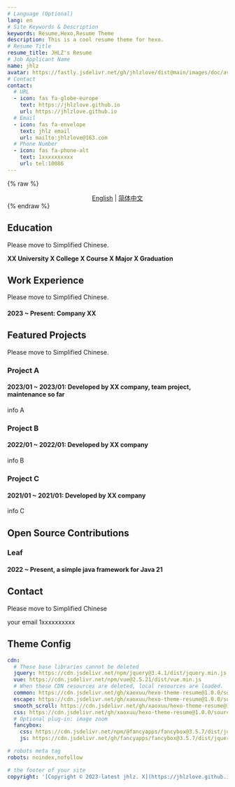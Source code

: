 ```yaml
---
# Language (Optional)
lang: en
# Site Keywords & Description
keywords: Resume,Hexo,Resume Theme
description: This is a cool resume theme for hexo.
# Resume Title
resume_title: JHLZ's Resume
# Job Applicant Name
name: jhlz
avatar: https://fastly.jsdelivr.net/gh/jhlzlove/dist@main/images/doc/avatar.jpeg
# Contact
contact:
  # URL
  - icon: fas fa-globe-europe
    text: https://jhlzlove.github.io
    url: https://jhlzlove.github.io
  # Email
  - icon: fas fa-envelope
    text: jhlz email
    url: mailto:jhlzlove@163.com
  # Phone Number
  - icon: fas fa-phone-alt
    text: 1xxxxxxxxxx
    url: tel:10086
---
```


{% raw %}
<center>
<a href='/resume-doc'>English</a> | <a href='/resume-doc/zh-cn/'>简体中文</a>
</center>
{% endraw %}


## <i class="fas fa-user-graduate"></i> Education

Please move to Simplified Chinese.

**XX University X College X Course X Major X Graduation**


## <i class="fas fa-user-tie"></i> Work Experience

Please move to Simplified Chinese.

#### 2023 ~ Present: Company XX



## <i class="fas fa-award"></i> Featured Projects

Please move to Simplified Chinese.

### Project A

#### 2023/01 ~ 2023/01: Developed by XX company, team project, maintenance so far

info A

### Project B

#### 2022/01 ~ 2022/01: Developed by XX company

info B

### Project C

#### 2021/01 ~ 2021/01: Developed by XX company

info C

## <i class="fab fa-github"></i> Open Source Contributions


### Leaf

#### 2022 ~ Present, a simple java framework for Java 21

<fancybox>
</fancybox>


## <i class="fas fa-phone-alt"></i> Contact

Please move to Simplified Chinese

<i class="fas fa-envelope fa-fw"></i> your email
<i class="fas fa-phone-alt fa-fw"></i> 1xxxxxxxxxx



## Theme Config

```yaml
cdn:
  # These base libraries cannot be deleted
  jquery: https://cdn.jsdelivr.net/npm/jquery@3.4.1/dist/jquery.min.js
  vue: https://cdn.jsdelivr.net/npm/vue@2.5.21/dist/vue.min.js
  # When these CDN resources are deleted, local resources are loaded.
  common: https://cdn.jsdelivr.net/gh/xaoxuu/hexo-theme-resume@1.0.0/source/js/common.js
  escape: https://cdn.jsdelivr.net/gh/xaoxuu/hexo-theme-resume@1.0.0/source/js/css.escape.js
  smooth_scroll: https://cdn.jsdelivr.net/gh/xaoxuu/hexo-theme-resume@1.0.0/source/js/smooth-scroll.min.js
  css: https://cdn.jsdelivr.net/gh/xaoxuu/hexo-theme-resume@1.0.0/source/css/style.min.css
  # Optional plug-in: image zoom
  fancybox:
    css: https://cdn.jsdelivr.net/npm/@fancyapps/fancybox@3.5.7/dist/jquery.fancybox.min.css
    js: https://cdn.jsdelivr.net/gh/fancyapps/fancybox@3.5.7/dist/jquery.fancybox.min.js

# robots meta tag
robots: noindex,nofollow

# the footer of your site
copyright: '[Copyright © 2023-latest jhlz. X](https://jhlzlove.github.io)'
```
